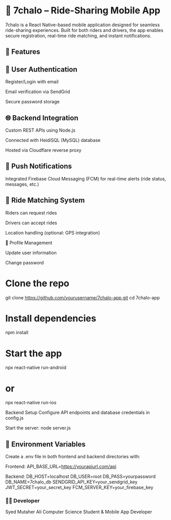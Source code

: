 # 🚗 7chalo – Ride-Sharing Mobile App
7chalo is a React Native-based mobile application designed for seamless ride-sharing experiences. Built for both riders and drivers, the app enables secure registration, real-time ride matching, and instant notifications.

## 📱 Features
## 🔐 User Authentication

Register/Login with email

Email verification via SendGrid

Secure password storage

## 🌐 Backend Integration

Custom REST APIs using Node.js

Connected with HeidiSQL (MySQL) database

Hosted via Cloudflare reverse proxy

## 🔔 Push Notifications

Integrated Firebase Cloud Messaging (FCM) for real-time alerts (ride status, messages, etc.)

## 📍 Ride Matching System

Riders can request rides

Drivers can accept rides

Location handling (optional: GPS integration)

👤 Profile Management

Update user information

Change password

# Clone the repo
git clone https://github.com/yourusername/7chalo-app.git
cd 7chalo-app

# Install dependencies
npm install

# Start the app
npx react-native run-android
# or
npx react-native run-ios

Backend Setup
Configure API endpoints and database credentials in config.js

Start the server:
node server.js

## 🔐 Environment Variables
Create a .env file in both frontend and backend directories with:

Frontend:
API_BASE_URL=https://yourapiurl.com/api

Backend:
DB_HOST=localhost
DB_USER=root
DB_PASS=yourpassword
DB_NAME=7chalo_db
SENDGRID_API_KEY=your_sendgrid_key
JWT_SECRET=your_secret_key
FCM_SERVER_KEY=your_firebase_key

### 👨‍💻 Developer
Syed Mutaher Ali
Computer Science Student & Mobile App Developer
